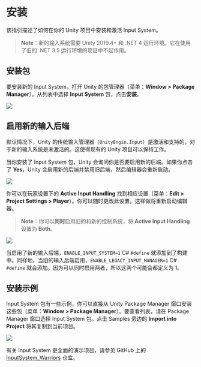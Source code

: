 # 安装

该指引描述了如何在你的 Unity 项目中安装和激活 Input System。

> **Note**：新的输入系统需要 Unity 2019.4+ 和 .NET 4 运行环境。它在使用了旧的 .NET 3.5 运行环境的项目中不起作用。

## 安装包

要安装新的 Input System，打开 Unity 的包管理器（菜单：**Window > Package Manager**）。从列表中选择 **Input System** 包，点击**安装**。

![](https://docs.unity3d.com/Packages/com.unity.inputsystem@1.3/manual/images/InputSystemPackage.png)

## 启用新的输入后端

默认情况下，Unity 的传统输入管理器（`UnityEngin.Input`）是激活和支持的，对于新的输入系统是未激活的。这使得现有的 Unity 项目可以保持工作。

当你安装了 Input System 包，Unity 会询问你是否要启用新的后端。如果你点击了 **Yes**，Unity 会启用新的后端并禁用旧后端，然后编辑器会重新启动。

![](https://docs.unity3d.com/Packages/com.unity.inputsystem@1.3/manual/images/EditorRestartWarning.png)

你可以在玩家设置下的 **Active Input Handling** 找到相应设置（菜单：**Edit > Project Settings > Player**）。你可以随时更改此设置。这样做将重新启动编辑器。

> **Note**：你可以**同时**启用旧的和新的控制系统，将 **Active Input Handling** 设置为 **Both**。

![](https://docs.unity3d.com/Packages/com.unity.inputsystem@1.3/manual/images/ActiveInputHandling.png)

当启用了新的输入后端，`ENABLE_INPUT_SYSTEM=1` C# `#define` 就添加到了构建中。同样地，当旧的输入后端启用，`ENABLE_LEGACY_INPUT_MANAGER=1` C# `#define` 就会添加。因为可以同时启用两者，所以这两个可能会都定义为 1。

## 安装示例

Input System 包有一些示例，你可以直接从 Unity Package Manager 窗口安装这些包（菜单：**Window > Package Manager**）。要查看列表，请在 Package Manager 窗口选择 Input System 包。点击 Samples 旁边的 **Import into Project** 将其复制到当前项目。

![](https://docs.unity3d.com/Packages/com.unity.inputsystem@1.3/manual/images/InstallSamples.png)

有关 Input System 更全面的演示项目，请参见 GitHub 上的 [InputSystem_Warriors](https://github.com/UnityTechnologies/InputSystem_Warriors) 仓库。